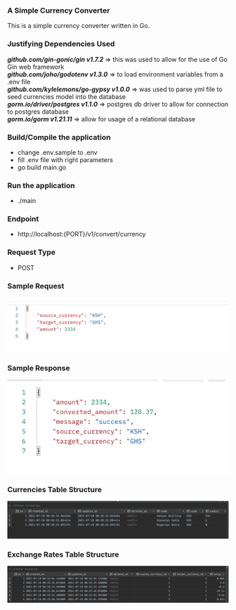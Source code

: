 ### A Simple Currency Converter

This is a simple currency converter written in Go.

### Justifying Dependencies Used

***github.com/gin-gonic/gin v1.7.2*** => this was used to allow for the use of Go Gin web framework  
***github.com/joho/godotenv v1.3.0*** => to load environment variables from a .env file  
***github.com/kylelemons/go-gypsy v1.0.0*** => was used to parse yml file to seed currencies model into the database   
***gorm.io/driver/postgres v1.1.0*** => postgres db driver to allow for connection to postgres database   
***gorm.io/gorm v1.21.11*** => allow for usage of a relational database  


### Build/Compile the application
- change .env.sample to .env
- fill .env file with right parameters
- go build main.go


### Run the application
- ./main


### Endpoint
- http://localhost:{PORT}/v1/convert/currency


### Request Type
- POST

### Sample Request
![Sample Request](/imgs/sample_request.png?raw=true) 


### Sample Response
![Sample Response](/imgs/sample_response.png?raw=true) 


### Currencies Table Structure
![Currencies Table Structure](/imgs/currencies_table_structure.png?raw=true) 

### Exchange Rates Table Structure
![Exchange Rates Structure](/imgs/exchange_rates_table_structure.png?raw=true) 

